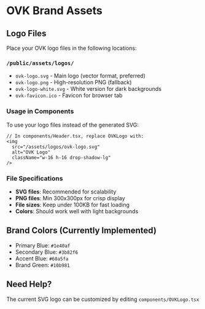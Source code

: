 # OVK Brand Assets

## Logo Files
Place your OVK logo files in the following locations:

### `/public/assets/logos/`
- `ovk-logo.svg` - Main logo (vector format, preferred)
- `ovk-logo.png` - High-resolution PNG (fallback)
- `ovk-logo-white.svg` - White version for dark backgrounds
- `ovk-favicon.ico` - Favicon for browser tab

### Usage in Components
To use your logo files instead of the generated SVG:

```tsx
// In components/Header.tsx, replace OVKLogo with:
<img 
  src="/assets/logos/ovk-logo.svg" 
  alt="OVK Logo" 
  className="w-16 h-16 drop-shadow-lg"
/>
```

### File Specifications
- **SVG files**: Recommended for scalability
- **PNG files**: Min 300x300px for crisp display
- **File sizes**: Keep under 100KB for fast loading
- **Colors**: Should work well with light backgrounds

## Brand Colors (Currently Implemented)
- Primary Blue: `#1e40af`
- Secondary Blue: `#3b82f6` 
- Accent Blue: `#60a5fa`
- Brand Green: `#10b981`

## Need Help?
The current SVG logo can be customized by editing `components/OVKLogo.tsx`


